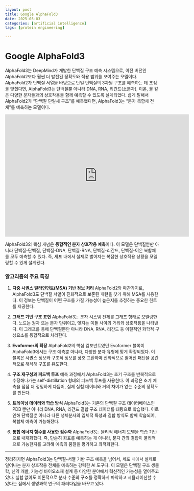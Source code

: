 ```yaml
---
layout: post
title: Google AlphaFold3  
date: 2025-05-03
categories: [artificial intelligence]
tags: [protein engineering]

---
```




# Google AlphaFold3


AlphaFold3는 DeepMind가 개발한 단백질 구조 예측 시스템으로, 이전 버전인 AlphaFold2보다 훨씬 더 발전된 정확도와 적용 범위를 보여주는 모델이다. AlphaFold2가 단백질 서열을 바탕으로 단일 단백질의 3차원 구조를 예측하는 데 초점을 맞췄다면, AlphaFold3는 단백질뿐 아니라 DNA, RNA, 리간드(소분자), 이온, 물 같은 다양한 분자들과의 상호작용을 함께 예측할 수 있도록 설계되었다. 쉽게 말해서 AlphaFold2가 “단백질 단일체 구조”를 예측했다면, AlphaFold3는 “분자 복합체 전체”를 예측하는 모델이다.

<iframe width="600" height="400" src="https://www.youtube.com/embed/3gSy_yN9YBo?si=MZf3A99kdSsZ7rfT" title="YouTube video player" frameborder="0" allow="accelerometer; autoplay; clipboard-write; encrypted-media; gyroscope; picture-in-picture; web-share" referrerpolicy="strict-origin-when-cross-origin" allowfullscreen></iframe>

AlphaFold3의 핵심 개념은 **통합적인 분자 상호작용 예측**이다. 이 모델은 단백질뿐만 아니라 단백질-단백질, 단백질-DNA, 단백질-RNA, 단백질-리간드, 단백질-이온 복합체를 모두 예측할 수 있다. 즉, 세포 내에서 실제로 벌어지는 복잡한 상호작용 상황을 모델링할 수 있게 설계됐다.

### 알고리즘의 주요 특징

1. **다중 시퀀스 얼라인먼트(MSA) 기반 정보 처리**
   AlphaFold2와 마찬가지로, AlphaFold3도 단백질 서열이 진화적으로 보존된 패턴을 찾기 위해 MSA를 사용한다. 이 정보는 단백질이 어떤 구조를 가질 가능성이 높은지를 추정하는 중요한 힌트를 제공한다.

2. **그래프 기반 구조 표현**
   AlphaFold3는 분자 시스템 전체를 그래프 형태로 모델링한다. 노드는 원자 또는 분자 단위이고, 엣지는 이들 사이의 거리와 상호작용을 나타낸다. 이 그래프를 통해 단백질뿐만 아니라 DNA, RNA, 리간드 등 이질적인 화학적 구성요소를 통합적으로 처리한다.

3. **Evoformer의 확장**
   AlphaFold2의 핵심 컴포넌트였던 Evoformer 블록이 AlphaFold3에서는 구조 예측뿐 아니라, 다양한 분자 유형에 맞게 확장되었다. 이 블록은 시퀀스 정보와 구조적 정보를 상호 교환하며 진화적으로 얻어진 패턴을 공간적으로 해석해 구조를 유도한다.

4. **구조 재구성과 피드백 루프**
   예측 과정에서 AlphaFold3는 초기 구조를 반복적으로 수정해나가는 self-distillation 형태의 피드백 루프를 사용한다. 이 과정은 초기 예측을 점점 더 정밀하게 다듬어, 실제 실험 데이터와 거의 차이가 없는 수준의 정확도를 만든다.

5. **트레이닝 데이터와 학습 방식**
   AlphaFold3는 기존의 단백질 구조 데이터베이스인 PDB 뿐만 아니라 DNA, RNA, 리간드 결합 구조 데이터를 대량으로 학습했다. 이로 인해 단백질뿐 아니라 다른 생체분자의 입체적 특성과 결합 방식도 함께 학습되어, 복합체 예측이 가능해졌다.

6. **통합 에너지 함수를 사용한 점수화**
   AlphaFold3는 물리적 에너지 모델을 학습 기반으로 내재화했다. 즉, 단순히 좌표를 예측하는 게 아니라, 분자 간의 결합이 물리적으로 가능한지를 고려해 예측의 품질을 평가하고 최적화한다.

---

정리하자면 AlphaFold3는 단백질-서열 기반 구조 예측을 넘어서, 세포 내에서 실제로 일어나는 분자 상호작용 전체를 예측하는 강력한 AI 도구다. 이 모델은 단백질 구조 생물학, 신약 개발, 기능성 바이오소재 설계 등 다양한 분야에서 혁신적인 가능성을 열어주고 있다. 실험 없이도 이론적으로 분자 수준의 구조를 정확하게 파악하고 시뮬레이션할 수 있다는 점에서 생명과학 연구의 패러다임을 바꾸고 있다.